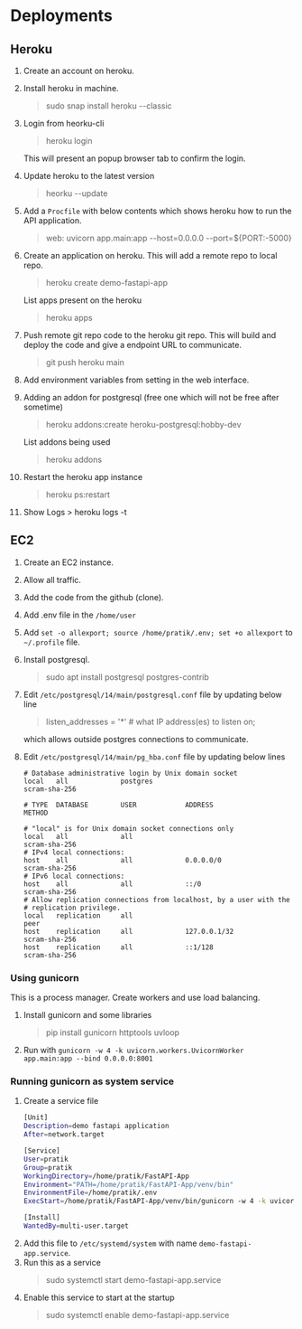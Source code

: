 

# Deployments

## Heroku
1. Create an account on heroku.
2. Install heroku in machine.
	> sudo snap install heroku --classic
3. Login from heorku-cli
	> heroku login
	
	This will present an popup browser tab to confirm the login.
4. Update heroku to the latest version
	> heorku --update
5. Add a `Procfile` with below contents which shows heroku how to run the API application.
	> web: uvicorn app.main:app --host=0.0.0.0 --port=${PORT:-5000}

6. Create an application on heroku. This will add a remote repo to local repo.
	> heroku create demo-fastapi-app<br>
	
	List apps present on the heroku
	> heroku apps
7. Push remote git repo code to the heroku git repo. This will build and deploy the code and give a endpoint URL to communicate.
	> git push heroku main
8. Add environment variables from setting in the web interface.
9. Adding an addon for postgresql (free one which will not be free after sometime)
	> heroku addons:create heroku-postgresql:hobby-dev

	List addons being used
	> heroku addons
10. Restart the heroku app instance
	> heroku ps:restart

11.  Show Logs
	> heroku logs -t

## EC2

1. Create an EC2 instance.
2. Allow all traffic.
3. Add the code from the github (clone).
4. Add .env file in the `/home/user`
5. Add `set -o allexport; source /home/pratik/.env; set +o allexport` to `~/.profile` file.
6. Install postgresql.
	> sudo apt install postgresql postgres-contrib
7. Edit `/etc/postgresql/14/main/postgresql.conf` file by updating below line
	> listen_addresses = '*'                  # what IP address(es) to listen on;

	which allows outside postgres connections to communicate.
8. Edit `/etc/postgresql/14/main/pg_hba.conf` file by updating below lines
	```
	# Database administrative login by Unix domain socket
	local   all             postgres                                scram-sha-256

	# TYPE  DATABASE        USER            ADDRESS                 METHOD

	# "local" is for Unix domain socket connections only
	local   all             all                                     scram-sha-256
	# IPv4 local connections:
	host    all             all             0.0.0.0/0               scram-sha-256
	# IPv6 local connections:
	host    all             all             ::/0                    scram-sha-256
	# Allow replication connections from localhost, by a user with the
	# replication privilege.
	local   replication     all                                     peer
	host    replication     all             127.0.0.1/32            scram-sha-256
	host    replication     all             ::1/128                 scram-sha-256
	```
### Using gunicorn
This is a process manager. Create workers and use load balancing.

1. Install gunicorn and some libraries
	> pip install gunicorn httptools uvloop
2. Run with `gunicorn -w 4 -k uvicorn.workers.UvicornWorker app.main:app --bind 0.0.0.0:8001`

### Running gunicorn as system service
1. Create a service file
	```bash
	[Unit]
	Description=demo fastapi application
	After=network.target

	[Service]
	User=pratik
	Group=pratik
	WorkingDirectory=/home/pratik/FastAPI-App
	Environment="PATH=/home/pratik/FastAPI-App/venv/bin"
	EnvironmentFile=/home/pratik/.env
	ExecStart=/home/pratik/FastAPI-App/venv/bin/gunicorn -w 4 -k uvicorn.workers.UvicornWorker app.main:app --bind 0.0.0.0:8000

	[Install]
	WantedBy=multi-user.target
	```
2. Add this file to `/etc/systemd/system` with name `demo-fastapi-app.service`.
3. Run this as a service
	> sudo systemctl start demo-fastapi-app.service
4. Enable this service to start at the startup
	> sudo systemctl enable demo-fastapi-app.service